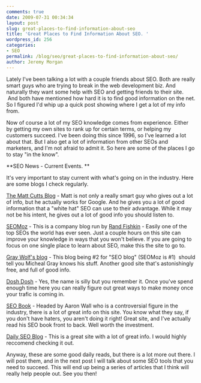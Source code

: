 ```yaml
---
comments: true
date: 2009-07-31 00:34:34
layout: post
slug: great-places-to-find-information-about-seo
title: 'Great Places to Find Information About SEO. '
wordpress_id: 256
categories:
- SEO
permalink: /blog/seo/great-places-to-find-information-about-seo/
author: Jeremy Morgan
---
```


Lately I've been talking a lot with a couple friends about SEO. Both are really smart guys who are trying to break in the web development biz. And naturally they want some help with SEO and getting friends to their site.  And both have mentioned how hard it is to find good information on the net. So I figured I'd whip up a quick post showing where I get a lot of my info from.

Now of course a lot of my SEO knowledge comes from experience. Either by getting my own sites to rank up for certain terms, or helping my customers succeed. I've been doing this since 1996, so I've learned a lot about that. But I also get a lot of information from other SEOs and marketers, and I'm not afraid to admit it. So here are some of the places I go to stay "in the know".

**SEO News - Current Events. **

It's very important to stay current with what's going on in the industry. Here are some blogs I check regularly.

[The Matt Cutts Blog](http://www.mattcutts.com/blog/) - Matt is not only a really smart guy who gives out a lot of info, but he actually works for Google. And he gives you a lot of good information that a "white hat" SEO can use to their advantage. While it may not be his intent, he gives out a lot of good info you should listen to.

[SEOMoz](http://www.seomoz.org/blog) - This is a company blog run by [Rand Fishkin](http://www.seomoz.org/team/randfish) - Easily one of the top SEOs the world has ever seen. Just a couple hours on this site can improve your knowledge in ways that you won't believe. If you are going to focus on one single place to learn about SEO, make this the site to go to.

[Gray Wolf's blog](http://www.wolf-howl.com/) - This blog being #2 for "SEO blog" (SEOMoz is #1)  should tell you Micheal Gray knows his stuff. Another good site that's astonishingly free, and full of good info.

[Dosh Dosh](http://www.doshdosh.com/) - Yes, the name is silly but you remember it. Once you've spend enough time here you can really figure out great ways to make money once your trafic is coming in.

[SEO Book](http://www.seobook.com/blog) - Headed by Aaron Wall who is a controversial figure in the industry, there is a lot of great info on this site. You know what they say, if you don't have haters, you aren't doing it right! Great site, and I've actually read his SEO book front to back. Well worth the investment.

[ Daily SEO Blog](http://www.dailyseoblog.com/) - This is a great site with a lot of great info. I would highly reccomend checking it out.

Anyway, these are some good daily reads, but there is a lot more out there. I will post them, and in the next post I will talk about some SEO tools that you need to succeed. This will end up being a series of articles that I think will really help people out. See you then!
